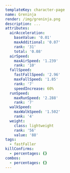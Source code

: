 ```yaml
---
templateKey: character-page
name: Greninja
render: /img/greninja.png
description: ...
attributes:
  airAcceleration:
    baseValue: '0.01'
    maxAdditional: '0.07'
    rank: '31'
    total: '0.08'
  airSpeed:
    maxAirSpeed: '1.239'
    rank: '10'
  fallSpeed:
    fastFallSpeed: '2.96'
    maxFallSpeed: '1.85'
    rank: '7'
    speedIncrease: 60%
  runSpeed:
    maxRunSpeed: '2.288'
    rank: '7'
  walkSpeed:
    maxWalkSpeed: '1.502'
    rank: '4'
  weight:
    class: lightweight
    rank: '56'
    value: '88'
tags:
  - fastFaller
killConfirms:
  - percentages: {}
combos:
  - percentages: {}
---
```


